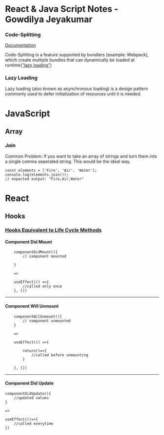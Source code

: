 #  React & Java Script Notes - Gowdilya Jeyakumar



### Code-Splitting

[Documentation](https://reactjs.org/docs/code-splitting.html)

Code-Splitting is a feature supported by bundlers (example: Webpack), which create multiple bundles that can dynamically be loaded at runtime(["lazy loading"](#lazy-loading))




### Lazy Loading

Lazy loading (also known as asynchronous loading) is a design pattern commonly used to defer initialization of resources until it is needed. 


# JavaScript
## Array
### Join

Common Problem: If you want to take an array of strings and turn them into a single comma seperated string. This would be the ideal way.

    const elements = ['Fire', 'Air', 'Water'];
    console.log(elements.join());
    // expected output: "Fire,Air,Water"       


# React
## Hooks
### [Hooks Equivalent to Life Cycle Methods](#life-cycle-methods-to-hooks)

#### Component Did Mount

        componentDidMount(){
            // component mounted

        }

        =>

        useEffect(() =>{
            //called only once
        }, [])

---

#### Component Will Unmount

        componentWilUnmount(){
            // component unmounted
        }

        =>

        useEffect(() =>{

            return()=>{
                //called before unmounting
            }

        }, [])

---
#### Component  Did Update

    componentDidUpdate(){
        //updated values
    }

    =>

    useEffect(()=>{
        //called everytime
    })